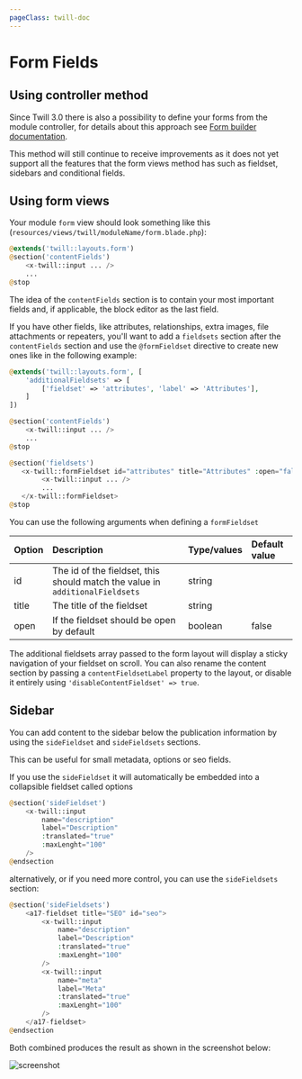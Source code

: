 ```yaml
---
pageClass: twill-doc
---
```


# Form Fields

## Using controller method

Since Twill 3.0 there is also a possibility to define your forms from the module controller,
for details about this approach see [Form builder documentation](../crud-modules/form-builder.md).

This method will still continue to receive improvements as it does not yet support all the features
that the form views method has such as fieldset, sidebars and conditional fields.

## Using form views

Your module `form` view should look something like this (`resources/views/twill/moduleName/form.blade.php`):

```php
@extends('twill::layouts.form')
@section('contentFields')
    <x-twill::input ... />
    ...
@stop
```

The idea of the `contentFields` section is to contain your most important fields and, if applicable, the block editor as
the last field.

If you have other fields, like attributes, relationships, extra images, file attachments or repeaters, you'll want to
add a `fieldsets` section after the `contentFields` section and use the `@formFieldset` directive to create new ones
like in the following example:

```php
@extends('twill::layouts.form', [
    'additionalFieldsets' => [
        ['fieldset' => 'attributes', 'label' => 'Attributes'],
    ]
])

@section('contentFields')
    <x-twill::input ... />
    ...
@stop

@section('fieldsets')
   <x-twill::formFieldset id="attributes" title="Attributes" :open="false">
        <x-twill::input ... />
        ...
   </x-twill::formFieldset>
@stop
```

You can use the following arguments when defining a `formFieldset`

| Option      | Description                                                                  | Type/values    | Default value |
|:------------|:-----------------------------------------------------------------------------|:---------------|:--------------|
| id          | The id of the fieldset, this should match the value in `additionalFieldsets` | string         |               |
| title       | The title of the fieldset                                                    | string         |               |
| open        | If the fieldset should be open by default                                    | boolean        | false         |

The additional fieldsets array passed to the form layout will display a sticky navigation of your fieldset on scroll.
You can also rename the content section by passing a `contentFieldsetLabel` property to the layout, or disable it
entirely using
`'disableContentFieldset' => true`.

## Sidebar

You can add content to the sidebar below the publication information by using the `sideFieldset` and `sideFieldsets`
sections.

This can be useful for small metadata, options or seo fields.

If you use the `sideFieldset` it will automatically be embedded into a collapsible fieldset called options

```php
@section('sideFieldset')
    <x-twill::input
        name="description"
        label="Description"
        :translated="true"
        :maxLenght="100"
    />
@endsection
```

alternatively, or if you need more control, you can use the `sideFieldsets` section:

```php
@section('sideFieldsets')
    <a17-fieldset title="SEO" id="seo">
        <x-twill::input
            name="description"
            label="Description"
            :translated="true"
            :maxLenght="100"
        />
        <x-twill::input
            name="meta"
            label="Meta"
            :translated="true"
            :maxLenght="100"
        />
    </a17-fieldset>
@endsection
```

Both combined produces the result as shown in the screenshot below:

![screenshot](/docs/_media/screenshot-sidebar.png)
